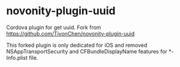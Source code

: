 # novonity-plugin-uuid
Cordova plugin for get uuid. Fork from https://github.com/TivonChen/novonity-plugin-uuid

This forked plugin is only dedicated for iOS and removed NSAppTransportSecurity and CFBundleDisplayName features for *-Info.plist file.